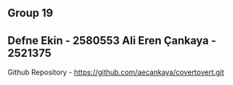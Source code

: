 Group 19
-----------------------------
Defne Ekin - 2580553
Ali Eren Çankaya - 2521375
-----------------------------
Github Repository - https://github.com/aecankaya/covertovert.git

